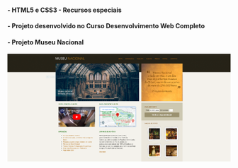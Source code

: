  #### - HTML5 e CSS3 - Recursos especiais
 #### - Projeto desenvolvido no Curso Desenvolvimento Web Completo
 #### - Projeto Museu Nacional
 

 <img src="https://github.com/RobsonMattosProgramador/Projeto-Museu-Nacional/blob/main/img/tela.PNG">
 
